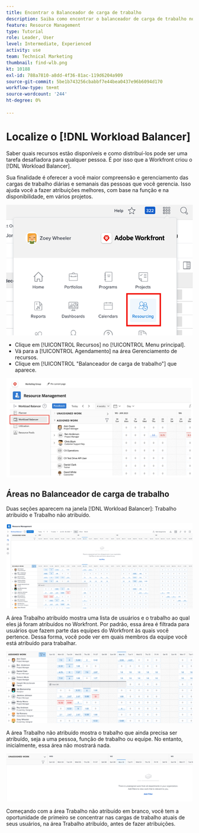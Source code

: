 ```yaml
---
title: Encontrar o Balanceador de carga de trabalho
description: Saiba como encontrar o balanceador de carga de trabalho no Workfront e conhecer algumas das áreas disponíveis.
feature: Resource Management
type: Tutorial
role: Leader, User
level: Intermediate, Experienced
activity: use
team: Technical Marketing
thumbnail: find-wlb.png
kt: 10188
exl-id: 788a7810-a8dd-4f36-81ac-119d6204a909
source-git-commit: 5be1b743256cbabbf7e44bea0437e96b6094d170
workflow-type: tm+mt
source-wordcount: '244'
ht-degree: 0%

---
```


# Localize o [!DNL Workload Balancer]

Saber quais recursos estão disponíveis e como distribuí-los pode ser uma tarefa desafiadora para qualquer pessoa. É por isso que a Workfront criou o [!DNL Workload Balancer].

Sua finalidade é oferecer a você maior compreensão e gerenciamento das cargas de trabalho diárias e semanais das pessoas que você gerencia. Isso ajuda você a fazer atribuições melhores, com base na função e na disponibilidade, em vários projetos.

![recursos no menu principal](assets/Find_01.png)

* Clique em [!UICONTROL Recursos] no [!UICONTROL Menu principal].
* Vá para a [!UICONTROL Agendamento] na área Gerenciamento de recursos.
* Clique em [!UICONTROL &quot;Balanceador de carga de trabalho&quot;] que aparece.

![seção balanceador de carga de trabalho](assets/Find_02.png)

## Áreas no Balanceador de carga de trabalho

Duas seções aparecem na janela [!DNL Workload Balancer]: Trabalho atribuído e Trabalho não atribuído.

![área não atribuída](assets/Find_03.png)

A área Trabalho atribuído mostra uma lista de usuários e o trabalho ao qual eles já foram atribuídos no Workfront. Por padrão, essa área é filtrada para usuários que fazem parte das equipes do Workfront às quais você pertence. Dessa forma, você pode ver em quais membros da equipe você está atribuído para trabalhar.

![usuários da área atribuídos](assets/Find_03b.png)

A área Trabalho não atribuído mostra o trabalho que ainda precisa ser atribuído, seja a uma pessoa, função de trabalho ou equipe. No entanto, inicialmente, essa área não mostrará nada.

![área de trabalho não atribuída](assets/Find_03c.png)

Começando com a área Trabalho não atribuído em branco, você tem a oportunidade de primeiro se concentrar nas cargas de trabalho atuais de seus usuários, na área Trabalho atribuído, antes de fazer atribuições.

